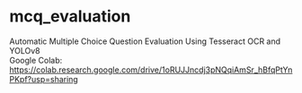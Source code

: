 # mcq_evaluation
Automatic Multiple Choice Question Evaluation Using Tesseract OCR and YOLOv8 <br>
Google Colab: https://colab.research.google.com/drive/1oRUJJncdj3pNQqiAmSr_hBfqPtYnPKpf?usp=sharing
